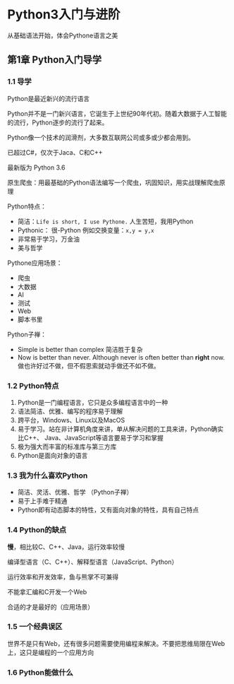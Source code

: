 # Python3入门与进阶

从基础语法开始，体会Pythone语言之美

## 第1章 Python入门导学

### 1.1 导学

Python是最近新兴的流行语言

Python并不是一门新兴语言，它诞生于上世纪90年代初。随着大数据于人工智能的流行，Python逐步的流行了起来。

Python像一个技术的润滑剂，大多数互联网公司或多或少都会用到。

已超过C#，仅次于Jaca、C和C++

最新版为 Python 3.6

原生爬虫：用最基础的Python语法编写一个爬虫，巩固知识，用实战理解爬虫原理

Python特点：

  * 简洁：`Life is short, I use Pythone.` 人生苦短，我用Python
  * Pythonic： 很-Python  例如交换变量：`x,y = y,x`
  * 非常易于学习，万金油
  * 美与哲学

Pythone应用场景：

  * 爬虫
  * 大数据
  * AI
  * 测试
  * Web
  * 脚本书里

Python子禅：

  * Simple is better than complex  简洁胜于复杂
  * Now is better than never. Although never is often better than **right** now.  做也许好过不做，但不假思索就动手做还不如不做。

### 1.2 Python特点

1. Python是一门编程语言，它只是众多编程语言中的一种
2. 语法简洁、优雅、编写的程序易于理解
3. 跨平台，Windows、Linux以及MacOS
4. 易于学习。站在非计算机角度来讲，单从解决问题的工具来讲，Python确实比C++、 Java、JavaScript等语言要易于学习和掌握
5. 极为强大而丰富的标准库与第三方库
6. Python是面向对象的语言

### 1.3 我为什么喜欢Python

* 简洁、灵活、优雅、哲学 （Python子禅）
* 易于上手难于精通
* Python即有动态脚本的特性，又有面向对象的特性，具有自己特点

### 1.4 Python的缺点

**慢**，相比较C、C++、Java，运行效率较慢

编译型语言（C、C++）、解释型语言（JavaScript、Python）

运行效率和开发效率，鱼与熊掌不可兼得

不能拿汇编和C开发一个Web

合适的才是最好的（应用场景）

### 1.5 一个经典误区

世界不是只有Web，还有很多问题需要使用编程来解决。不要把思维局限在Web上，这只是编程的一个应用方向

### 1.6 Python能做什么
